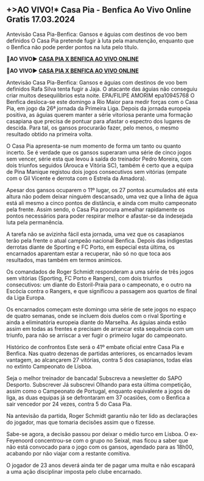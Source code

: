 <h2>+>AO VIVO!* Casa Pia - Benfica Ao Vivo Online Gratis 17.03.2024</h2>

Antevisão Casa Pia-Benfica: Gansos e águias com destinos de voo bem definidos
O Casa Pia pretende fugir à luta pela manutenção, enquanto que o Benfica não pode perder pontos na luta pelo título.

<strong>🔴AO VIVO▶ <a rel="nofollow" href="https://onlinestreamshd.com/pt-soccer/"> CASA PIA X BENFICA AO VIVO ONLINE </a></strong>

<strong>🔴AO VIVO▶ <a rel="nofollow" href="https://onlinestreamshd.com/pt-soccer/"> CASA PIA X BENFICA AO VIVO ONLINE </a></strong>

Antevisão Casa Pia-Benfica: Gansos e águias com destinos de voo bem definidos
Rafa Silva tenta fugir a Jaja. O atacante das águias não conseguiu criar muitos desequilíbrios esta noite. EPA/FILIPE AMORIM epa10945768
O Benfica desloca-se este domingo a Rio Maior para medir forças com o Casa Pia, em jogo da 26ª jornada da Primeira Liga. Depois da jornada europeia positiva, as águias querem manter a série vitoriosa perante uma formação casapiana que precisa de pontuar para afastar o espectro dos lugares de descida. Para tal, os gansos procurarão fazer, pelo menos, o mesmo resultado obtido na primeira volta.

O Casa Pia apresenta-se num momento de forma um tanto ou quanto incerto. Se é verdade que os gansos superaram uma série de cinco jogos sem vencer, série esta que levou à saída do treinador Pedro Moreira, com dois triunfos seguidos (Arouca e Vitória SC), também é certo que a equipa de Pina Manique registou dois jogos consecutivos sem vitórias (empate com o Gil Vicente e derrota com o Estrela da Amadora).

Apesar dos gansos ocuparem o 11º lugar, os 27 pontos acumulados até esta altura não podem deixar ninguém descansado, uma vez que a linha de água está ali mesmo a cinco pontos de distância, e ainda com muito campeonato pela frente. Assim sendo, o Casa Pia procura amealhar rapidamente os pontos necessários para poder respirar melhor e afastar-se da indesejada luta pela permanência.

A tarefa não se avizinha fácil esta jornada, uma vez que os casapianos terão pela frente o atual campeão nacional Benfica. Depois das indigestas derrotas diante de Sporting e FC Porto, em especial esta última, os encarnados aparentam estar a recuperar, não só no que toca aos resultados, mas também em termos anímicos.

Os comandados de Roger Schmidt responderam a uma série de três jogos sem vitórias (Sporting, FC Porto e Rangers), com dois triunfos consecutivos: um diante do Estoril-Praia para o campeonato, e o outro na Escócia contra o Rangers, e que significou a passagem aos quartos de final da Liga Europa.

Os encarnados começam este domingo uma série de sete jogos no espaço de quatro semanas, onde se incluem dois duelos com o rival Sporting e ainda a eliminatória europeia diante do Marselha. As águias ainda estão assim em todas as frentes e precisam de arrancar esta sequência com um triunfo, para não se arriscar a ver fugir o primeiro lugar do campeonato.

Histórico de confrontos
Este será o 41º embate oficial entre Casa Pia e Benfica. Nas quatro dezenas de partidas anteriores, os encarnados levam vantagem, ao alcançarem 27 vitórias, contra 5 dos casapianos, todas elas no extinto Campeonato de Lisboa.

Seja o melhor treinador de bancada!
Subscreva a newsletter do SAPO Desporto.
Subscrever Já subscrevi
Olhando para esta última competição, assim como o Campeonato de Portugal, enquanto equivalente a jogos de liga, as duas equipas já se defrontaram em 37 ocasiões, com o Benfica a sair vencedor por 24 vezes, contra 5 do Casa Pia.

Na antevisão da partida, Roger Schmidt garantiu não ter lido as declarações do jogador, mas que tomaria decisões assim que o fizesse.

Sabe-se agora, a decisão passou por deixar o médio turco em Lisboa. O ex-Feyenoord concentrou-se com o grupo no Seixal, mas ficou a saber que não está convocado para o jogo com os gansos, agendado para as 18h00, acabando por não viajar com a restante comitiva.

O jogador de 23 anos deverá ainda ter de pagar uma multa e não escapará a uma ação disciplinar imposta pelo clube encarnado.
